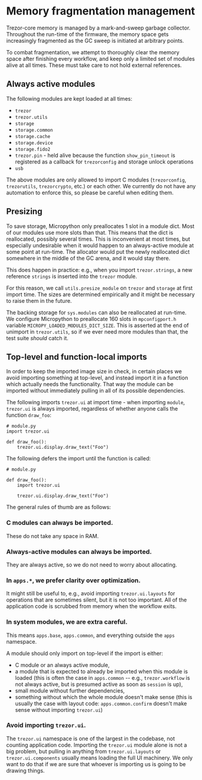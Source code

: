 # Memory fragmentation management

Trezor-core memory is managed by a mark-and-sweep garbage collector. Throughout the
run-time of the firmware, the memory space gets increasingly fragmented as the GC sweep
is initiated at arbitrary points.

To combat fragmentation, we attempt to thoroughly clear the memory space after finishing
every workflow, and keep only a limited set of modules alive at all times. These must
take care to not hold external references.

## Always active modules

The following modules are kept loaded at all times:

* `trezor`
* `trezor.utils`
* `storage`
* `storage.common`
* `storage.cache`
* `storage.device`
* `storage.fido2`
* `trezor.pin` - held alive because the function `show_pin_timeout` is registered as a
  callback for `trezorconfig` and storage unlock operations
* `usb`

The above modules are only allowed to import C modules (`trezorconfig`, `trezorutils`,
`trezorcrypto`, etc.) or each other. We currently do not have any automation to enforce
this, so please be careful when editing them.

## Presizing

To save storage, Micropython only preallocates 1 slot in a module dict. Most of our
modules use more slots than that. This means that the dict is reallocated, possibly
several times. This is inconvenient at most times, but especially undesirable when it
would happen to an always-active module at some point at run-time. The allocator would
put the newly reallocated dict somewhere in the middle of the GC arena, and it would
stay there.

This does happen in practice: e.g., when you import `trezor.strings`, a new reference
`strings` is inserted into the `trezor` module.

For this reason, we call `utils.presize_module` on `trezor` and `storage` at first
import time. The sizes are determined empirically and it might be necessary to raise
them in the future.

The backing storage for `sys.modules` can also be reallocated at run-time. We configure
Micropython to preallocate 160 slots in `mpconfigport.h` variable
`MICROPY_LOADED_MODULES_DICT_SIZE`. This is asserted at the end of unimport in
`trezor.utils`, so if we ever need more modules than that, the test suite _should_ catch
it.

## Top-level and function-local imports

In order to keep the imported image size in check, in certain places we avoid importing
something at top-level, and instead import it in a function which actually needs the
functionality. That way the module can be imported without immediately pulling in all of
its possible dependencies.

The following imports `trezor.ui` at import time - when importing `module`, `trezor.ui`
is always imported, regardless of whether anyone calls the function `draw_foo`:
```
# module.py
import trezor.ui

def draw_foo():
    trezor.ui.display.draw_text("Foo")
```

The following defers the import until the function is called:
```
# module.py

def draw_foo():
    import trezor.ui

    trezor.ui.display.draw_text("Foo")
```

The general rules of thumb are as follows:

### C modules can always be imported.

These do not take any space in RAM.

### Always-active modules can always be imported.

They are always active, so we do not need to worry about allocating.

### In `apps.*`, we prefer clarity over optimization.

It might still be useful to, e.g., avoid importing `trezor.ui.layouts` for operations
that are sometimes silent, but it is not too important. All of the application code is
scrubbed from memory when the workflow exits.

### In system modules, we are extra careful.

This means `apps.base`, `apps.common`, and everything outside the `apps` namespace.

A module should only import on top-level if the import is either:
* C module or an always active module,
* a module that is expected to already be imported when this module is loaded
  (this is often the case in `apps.common` -- e.g., `trezor.workflow` is not always active, but is presumed active as soon as `session` is up),
* small module without further dependencies,
* something without which the whole module doesn't make sense (this is usually the case
  with layout code: `apps.common.confirm` doesn't make sense without importing
  `trezor.ui`)

### Avoid importing `trezor.ui`.

The `trezor.ui` namespace is one of the largest in the codebase, not counting
application code. Importing the `trezor.ui` module alone is not a big problem, but
pulling in anything from `trezor.ui.layouts` or `trezor.ui.components` usually means
loading the full UI machinery. We only want to do that if we are sure that whoever is
importing us is going to be drawing things.
